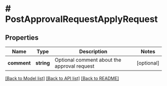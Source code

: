 # # PostApprovalRequestApplyRequest

## Properties

Name | Type | Description | Notes
------------ | ------------- | ------------- | -------------
**comment** | **string** | Optional comment about the approval request | [optional]

[[Back to Model list]](../../README.md#models) [[Back to API list]](../../README.md#endpoints) [[Back to README]](../../README.md)
